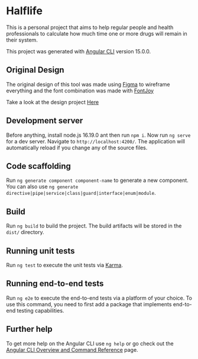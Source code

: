 # Halflife

This is a personal project that aims to help regular people and health professionals to calculate how much time one or more drugs will remain in their system.

This project was generated with [Angular CLI](https://github.com/angular/angular-cli) version 15.0.0.

## Original Design

The original design of this tool was made using [Figma](https://www.figma.com/) to wireframe everything and the font combination was made with [FontJoy](https://fontjoy.com/)

Take a look at the design project [Here](https://www.figma.com/file/jPkxdJJk9ZlvhCoaQCzfrt/Half-Life?node-id=0%3A1&t=GTQTktv7IeM9OWE9-1)

## Development server

Before anything, install node.js 16.19.0 ant then run `npm i`.
Now run `ng serve` for a dev server. Navigate to `http://localhost:4200/`. The application will automatically reload if you change any of the source files.

## Code scaffolding

Run `ng generate component component-name` to generate a new component. You can also use `ng generate directive|pipe|service|class|guard|interface|enum|module`.

## Build

Run `ng build` to build the project. The build artifacts will be stored in the `dist/` directory.

## Running unit tests

Run `ng test` to execute the unit tests via [Karma](https://karma-runner.github.io).

## Running end-to-end tests

Run `ng e2e` to execute the end-to-end tests via a platform of your choice. To use this command, you need to first add a package that implements end-to-end testing capabilities.

## Further help

To get more help on the Angular CLI use `ng help` or go check out the [Angular CLI Overview and Command Reference](https://angular.io/cli) page.
